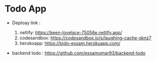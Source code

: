 # Todo App

- Deploay link :
   1. netlify: <https://keen-lovelace-75056e.netlify.app/>
   1. codesandbox: <https://codesandbox.io/s/laughing-cache-sknz7>  
   2. herokoapp: https://todo-essam.herokuapp.com/
   
- backend todo : https://github.com/essamomar93/backend-todo
